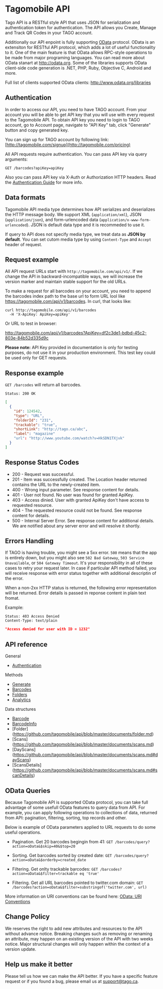 Tagomobile API
====================

Tago API is a RESTful style API that uses JSON for serialization and authentication token for authentication. The API allows you Create, Manage and Track QR Codes in your TAGO account.

Additionally our API enpoint is fully supporting [OData](http://odata.org) protocol. OData is an extensiton for RESTful API protocol, which adds a lot of useful functionality to it. One of the main feature is that OData allows RPC-style operations to be made from major programing languages. You can read more about OData stanart at http://odata.org. Some of the libraries supports OData client-side code generation is .NET, PHP, Ruby, Objective C, Android and more.

Full list of clients supported OData clients:
http://www.odata.org/libraries


Authentication
----------------

In order to access our API, you need to have TAGO account. From your account you will be able to get API key that you will use with every request to the Tagomobile API. To obtain API key you need to login to TAGO account, go to Account page, navigate to "API Key" tab, click "Generate" button and copy generated key.

You can sign up for TAGO account by following link: [http://tagomobile.com/signup](http://tagomobile.com/pricing)

All API requests require authentication. You can pass API key via query arguments: 

`GET /barcodes?apiKey=apiKey`

Also you can pass API key via X-Auth or Authorization HTTP headers. 
Read the [Authentication Guide](https://github.com/tagomobile/api/blob/master/documents/authentication.md) for more info.


Data formats
----------------

Tagomobile API media type determines how API serializes and deserializes the HTTP message body. We support XML (`application/xml`), JSON (`application/json`), and form-urlencoded data (`application/x-www-form-urlencoded`). JSON is default data type and it is recommeded to use it.

If query to API does not specify media type, we treat data as **JSON by default**. You can set cutom  media type by using `Content-Type` and `Accept` header of request.


Request example
----------------

All API request URLs start with `http://tagomobile.com/api/v1/`. If we change the API in backward-incompatible ways, we will increase the version marker and maintain stable support for the old URLs.

To make a request for all barcodes on your account, you need to append the barcodes index path to the base url to form URL lool like https://tagomobile.com/api/v1/barcodes. In curl, that looks like:

```shell
curl http://tagomobile.com/api/v1/barcodes
  -H 'X-ApiKey: ApiKey=apiKey'
```
Or URL to test in browser:

http://tagomobile.com/api/v1/barcodes?ApiKey=df2c3de1-bdbd-45c2-803e-84b52d335d9c

**Please note:** API Key provided in documentation is only for testing purposes, do not use it in your production environment. This test key could be used only for GET requests.

Response example
-------------------

`GET /barcodes` will return all barcodes.

```shell
Status: 200 OK
```

```json
[
  {
    "id": 124542,
    "type": "URL",
    "folderId": "231",
    "trackable": "true",
    "shortLink": "http://tago.ca/abc",
    "label": "magazine"
    "url": "http://www.youtube.com/watch?v=HkSDN1TXjvk"
  }
]
```

Response Status Codes
---------------

* 200 - Request was successful.
* 201 - Item was successfully created. The Location header returned contains the URL to the newly-created item.
* 400 - Wrong input parameter. See response content for details.
* 401 - User not found. No user was found for granted ApiKey.
* 403 - Access dinied. User with granted ApiKey don't have access to requested resource.
* 404 - The requested resource could not be found. See response content for details.
* 500 - Internal Server Error. See response content for additional details. We are notified about any server error and will resolve it shortly.

Errors Handling
---------------

If TAGO is having trouble, you might see a 5xx error. `500` means that the app is entirely down, but you might also see `502 Bad Gateway`, `503 Service Unavailable`, or `504 Gateway Timeout`. It's your responsibility in all of these cases to retry your request later. In case if particular API method failed, you will receive response with error status together with additional descriptin of the error.

When a non-2xx HTTP status is returned, the following error representation will be returned.
Error details is passed in reponse content in plain text fromat.


Example:

```shell
Status: 403 Access Denied
Content-Type: text/plain
```

```json
"Access denied for user with ID = 1232"
```

API reference
-----------------
General
* [Authentication](https://github.com/tagomobile/api/blob/master/documents/authentication.md)

Methods
* [Generate](https://github.com/tagomobile/api/blob/master/documents/generate.md)
* [Barcodes](https://github.com/tagomobile/api/blob/master/documents/barcodes.md)
* [Folders](https://github.com/tagomobile/api/blob/master/documents/folders.md)
* [Analytics](https://github.com/tagomobile/api/blob/master/documents/analytics.md)

Data structures
* [Barcode](https://github.com/tagomobile/api/blob/master/documents/barcode.md)
* [BarcodeInfo](https://github.com/tagomobile/api/blob/master/documents/barcodeInfo.md)
* [Folder] (https://github.com/tagomobile/api/blob/master/documents/folder.md)
* [Scans] (https://github.com/tagomobile/api/blob/master/documents/scans.md)
* [DayScans] (https://github.com/tagomobile/api/blob/master/documents/scans.md#dayScans)
* [ScansDetails] (https://github.com/tagomobile/api/blob/master/documents/scans.md#scanDetails)


OData Queries
---------------

Because Tagomobile API is supported OData protocol, you can take full advantage of some usefull OData features to query data from API. For example, you can apply following operations to collections of data, returned from API: pagination, filtering, sorting, top records and other.

Below is example of OData parameters applied to URL requests to do some useful operations.

* Pagination. Get 20 barcodes begingin from 41:
```GET /barcodes/query?action=oData&$skip=40&$top=20```

* Sorting. Get barcodes sorted by created date:
```GET /barcodes/query?action=oData&$orderby=created_date```

* Filtering. Get onlty trackable barcodes:
```GET /barcodes?action=oData&$filter=trackable eq 'true'```

* Filtering. Get all URL barcodes pointed to twitter.com domain:
```GET /barcodes?action=oData&$filter=substringof('twitter.com', url)```


More information on URI conventions can be found here: [OData: URI Conventions](http://www.odata.org/documentation/uri-conventions)

Change Policy
----------------

We reserves the right to add new attributes and resources to the API without advance notice. Breaking changes such as removing or renaming an attribute, may happen on an existing version of the API with two weeks notice. Major structural changes will only happen within the context of a version update.


Help us make it better
----------------------

Please tell us how we can make the API better. If you have a specific feature request or if you found a bug, please email us at [support@tago.ca](mailto:support@tago.ca).
